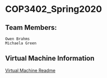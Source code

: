 # COP3402_Spring2020

## Team Members:
	
	Owen Brahms
	Michaela Green

## Virtual Machine Information

[Virtual Machine Readme](VirtualMachine/README)